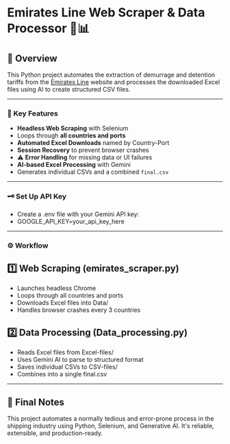 # Emirates Line Web Scraper & Data Processor 🚢📊

## 📌 Overview

This Python project automates the extraction of demurrage and detention tariffs from the [Emirates Line](https://www.emiratesline.com) website and processes the downloaded Excel files using AI to create structured CSV files.

---

### 🧠 Key Features

-  **Headless Web Scraping** with Selenium
-  Loops through **all countries and ports**
-  **Automated Excel Downloads** named by Country-Port
-  **Session Recovery** to prevent browser crashes
- ⚠ **Error Handling** for missing data or UI failures
-  **AI-based Excel Processing** with Gemini
-  Generates individual CSVs and a combined `final.csv`

---

### 🗝️ Set Up API Key

- Create a .env file with your Gemini API key:
- GOOGLE_API_KEY=your_api_key_here

---

### ⚙️ Workflow
## 1️⃣ Web Scraping (emirates_scraper.py)

- Launches headless Chrome
- Loops through all countries and ports
- Downloads Excel files into Data/
- Handles browser crashes every 3 countries

## 2️⃣ Data Processing (Data_processing.py)

- Reads Excel files from Excel-files/
- Uses Gemini AI to parse to structured format
- Saves individual CSVs to CSV-files/
- Combines into a single final.csv

---

## 📌 Final Notes
This project automates a normally tedious and error-prone process in the shipping industry using Python, Selenium, and Generative AI. It's reliable, extensible, and production-ready.

